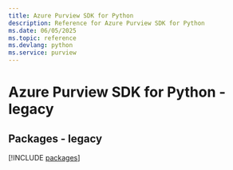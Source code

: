 ```yaml
---
title: Azure Purview SDK for Python
description: Reference for Azure Purview SDK for Python
ms.date: 06/05/2025
ms.topic: reference
ms.devlang: python
ms.service: purview
---
```

# Azure Purview SDK for Python - legacy
## Packages - legacy
[!INCLUDE [packages](purview-index.md)]